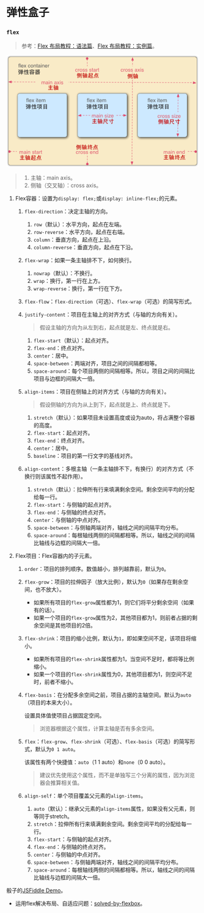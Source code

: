 # 弹性盒子

### `flex`
> 参考：[Flex 布局教程：语法篇](http://www.ruanyifeng.com/blog/2015/07/flex-grammar.html)、[Flex 布局教程：实例篇](http://www.ruanyifeng.com/blog/2015/07/flex-examples.html)。

![flex图](./images/flex-1.png)

>1. 主轴：main axis。
>2. 侧轴（交叉轴）：cross axis。

1. Flex容器：设置为`display: flex;`或`display: inline-flex;`的元素。

    1. `flex-direction`：决定主轴的方向。
    
        1. `row`（默认）：水平方向，起点在左端。
        2. `row-reverse`：水平方向，起点在右端。
        3. `column`：垂直方向，起点在上沿。
        4. `column-reverse`：垂直方向，起点在下沿。
    2. `flex-wrap`：如果一条主轴排不下，如何换行。
        
        1. `nowrap`（默认）：不换行。
        2. `wrap`：换行，第一行在上方。
        3. `wrap-reverse`：换行，第一行在下方。
    3. `flex-flow`：`flex-direction`（可选）、`flex-wrap`（可选）的简写形式。
    4. `justify-content`：项目在主轴上的对齐方式（与轴的方向有关）。
    
        >假设主轴的方向为从左到右，起点就是左、终点就是右。
        
        1. `flex-start`（默认）：起点对齐。
        2. `flex-end`：终点对齐。
        3. `center`：居中。
        4. `space-between`：两端对齐，项目之间的间隔都相等。
        5. `space-around`：每个项目两侧的间隔相等。所以，项目之间的间隔比项目与边框的间隔大一倍。
    5. `align-items`：项目在侧轴上的对齐方式（与轴的方向有关）。
    
        >假设侧轴的方向为从上到下，起点就是上、终点就是下。
        
        1. `stretch`（默认）：如果项目未设置高度或设为auto，将占满整个容器的高度。
        2. `flex-start`：起点对齐。
        3. `flex-end`：终点对齐。
        4. `center`：居中。
        5. `baseline`：项目的第一行文字的基线对齐。
    6. `align-content`：多根主轴（一条主轴排不下，有换行）的对齐方式（不换行则该属性不起作用）。
        
        1. `stretch`（默认）：拉伸所有行来填满剩余空间。剩余空间平均的分配给每一行。
        2. `flex-start`：与侧轴的起点对齐。
        3. `flex-end`：与侧轴的终点对齐。
        4. `center`：与侧轴的中点对齐。
        5. `space-between`：与侧轴两端对齐，轴线之间的间隔平均分布。
        6. `space-around`：每根轴线两侧的间隔都相等。所以，轴线之间的间隔比轴线与边框的间隔大一倍。
2. Flex项目：Flex容器内的子元素。
    
    1. `order`：项目的排列顺序。数值越小，排列越靠前，默认为`0`。
    2. `flex-grow`：项目的拉伸因子（放大比例），默认为`0`（如果存在剩余空间，也不放大）。
    
        - 如果所有项目的`flex-grow`属性都为1，则它们将平分剩余空间（如果有的话）。
        - 如果一个项目的`flex-grow`属性为2，其他项目都为1，则前者占据的剩余空间是其他项目的2倍。
    3. `flex-shrink`：项目的缩小比例，默认为`1`，即如果空间不足，该项目将缩小。
    
        - 如果所有项目的`flex-shrink`属性都为1，当空间不足时，都将等比例缩小。
        - 如果一个项目的`flex-shrink`属性为0，其他项目都为1，则空间不足时，前者不缩小。
    4. `flex-basis`：在分配多余空间之前，项目占据的主轴空间。默认为`auto`（项目的本来大小）。
    
        设置具体值使项目占据固定空间。
        >浏览器根据这个属性，计算主轴是否有多余空间。
    5. `flex`：`flex-grow`、`flex-shrink`（可选）、`flex-basis`（可选）的简写形式，默认为`0 1 auto`。
    
        该属性有两个快捷值：`auto`（1 1 auto）和`none`（0 0 auto）。
        >建议优先使用这个属性，而不是单独写三个分离的属性，因为浏览器会推算相关值。
    6. `align-self`：单个项目覆盖父元素的`align-items`。
    
        1. `auto`（默认）：继承父元素的`align-items`属性，如果没有父元素，则等同于stretch。
        2. `stretch`：拉伸所有行来填满剩余空间。剩余空间平均的分配给每一行。
        3. `flex-start`：与侧轴的起点对齐。
        4. `flex-end`：与侧轴的终点对齐。
        5. `center`：与侧轴的中点对齐。
        6. `space-between`：与侧轴两端对齐，轴线之间的间隔平均分布。
        7. `space-around`：每根轴线两侧的间隔都相等。所以，轴线之间的间隔比轴线与边框的间隔大一倍。

骰子的[JSFiddle Demo](https://jsfiddle.net/realgeoffrey/qvsLnksy/)。

- 运用flex解决布局、自适应问题：[solved-by-flexbox](https://hufan-akari.github.io/solved-by-flexbox/)。
